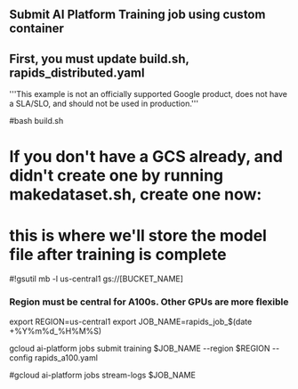 ## Submit AI Platform Training job using custom container
## First, you must update build.sh, rapids_distributed.yaml

'''This example is not an officially supported Google product, does not have a SLA/SLO, and should not be used in production.'''

#bash build.sh

# If you don't have a GCS already, and didn't create one by running makedataset.sh, create one now:
# this is where we'll store the model file after training is complete
#!gsutil mb -l us-central1 gs://[BUCKET_NAME] 

### Region must be central for A100s. Other GPUs are more flexible
export REGION=us-central1 
export JOB_NAME=rapids_job_$(date +%Y%m%d_%H%M%S)

gcloud ai-platform jobs submit training $JOB_NAME --region $REGION --config rapids_a100.yaml

#gcloud ai-platform jobs stream-logs $JOB_NAME